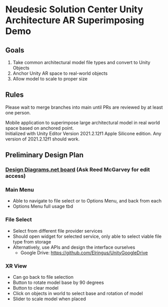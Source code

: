 # Neudesic Solution Center Unity Architecture AR Superimposing Demo

## Goals
1. Take common architectural model file types and convert to Unity Objects
2. Anchor Unity AR space to real-world objects
3. Allow model to scale to proper size

## Rules
Please wait to merge branches into main until PRs are reviewed by at least one person.

Mobile application to superimpose large architectural model in real world space based on anchored point.    
Initialized with Unity Editor Version 2021.2.12f1 Apple Silicone edition. Any version of 2021.2.12f1 should work.

## Preliminary Design Plan

### [Design Diagrams.net board](https://drive.google.com/file/d/1MaFRN2_TpC_KX4ZNKEb-m1HUtOghBPDb/view?usp=sharing) (Ask Reed McGarvey for edit access)

### Main Menu
- Able to navigate to file select or to Options Menu, and back from each
- Options Menu full usage tbd 

### File Select
- Select from different file provider services
- Should open widget for selected service, only able to select viable file type from storage
- Alternatively, use APIs and design the interface ourselves
  - Google Drive: https://github.com/Elringus/UnityGoogleDrive

### XR View
- Can go back to file selection
- Button to rotate model base by 90 degrees
- Button to clear model
- Click on objects in world to select base and rotation of model
- Slider to scale model when placed

